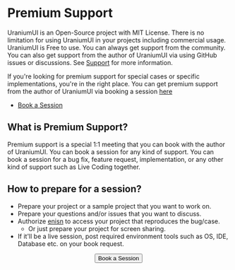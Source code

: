 # Premium Support
UraniumUI is an Open-Source project with MIT License. There is no limitation for using UraniumUI in your projects including commercial usage. UraniumUI is Free to use. You can always get support from the community. You can also get support from the author of UraniumUI via using GitHub issues or discussions. See [Support](Support.md) for more information.

If you're looking for premium support for special cases or specific implementations, you're in the right place. You can get premium support from the author of UraniumUI via booking a session [here](https://superpeer.com/enisn)

- [Book a Session](https://superpeer.com/enisn)

## What is Premium Support?
Premium support is a special 1:1 meeting that you can book with the author of UraniumUI. You can book a session for any kind of support. You can book a session for a bug fix, feature request, implementation, or any other kind of support such as Live Coding together. 

## How to prepare for a session?
- Prepare your project or a sample project that you want to work on.
- Prepare your questions and/or issues that you want to discuss.
- Authorize [enisn](https://github.com/enisn) to access your project that reproduces the bug/case.
  - Or just prepare your project for screen sharing.
- If it'll be a live session, post required environment tools such as OS, IDE, Database etc. on your book request.

<center>
<button class="btn btn-primary book-now">Book a Session</button>
</center>

<link rel="stylesheet" type="text/css" href="https://widgets.superpeer.com/widget.css"><script src="https://widgets.superpeer.com/widget.js"></script><script>window.addEventListener("load", () => {new Superpeer.Widget({embed:{type:"popup"},launcher:{type:"custom",options:{selector:".book-now"}},config:{username:"enisn",serviceSlug:"UraniumUI-Support"}})})</script>
